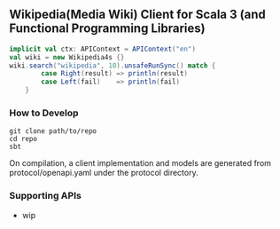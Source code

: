 ## Wikipedia(Media Wiki) Client for Scala 3 (and Functional Programming Libraries)


```scala
implicit val ctx: APIContext = APIContext("en")
val wiki = new Wikipedia4s {}
wiki.search("wikipedia", 10).unsafeRunSync() match {
        case Right(result) => println(result)
        case Left(fail)    => println(fail)
    }
```
### How to Develop

```shell
git clone path/to/repo
cd repo
sbt
```

On compilation, a client implementation and models are generated from protocol/openapi.yaml under the protocol directory.

### Supporting APIs

- wip